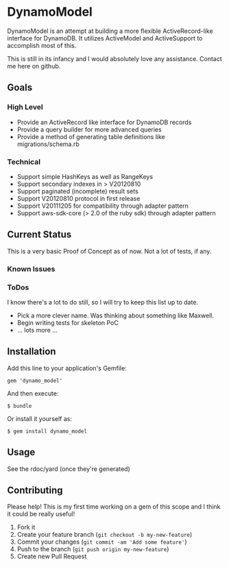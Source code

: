 # DynamoModel

DynamoModel is an attempt at building a more flexible ActiveRecord-like interface
for DynamoDB.  It utilizes ActiveModel and ActiveSupport to accomplish most of this.

This is still in its infancy and I would absolutely love any assistance. Contact me
here on github.

## Goals

### High Level
 * Provide an ActiveRecord like interface for DynamoDB records
 * Provide a query builder for more advanced queries
 * Provide a method of generating table definitions like migrations/schema.rb

### Technical
 * Support simple HashKeys as well as RangeKeys
 * Support secondary indexes in > V20120810
 * Support paginated (incomplete) result sets
 * Support V20120810 protocol in first release
 * Support V20111205 for compatibility through adapter pattern
 * Support aws-sdk-core (> 2.0 of the ruby sdk) through adapter pattern

## Current Status

This is a very basic Proof of Concept as of now. Not a lot of tests, if any.

### Known Issues

### ToDos
I know there's a lot to do still, so I will try to keep this list up to date.

* Pick a more clever name.  Was thinking about something like Maxwell.
* Begin writing tests for skeleton PoC
* ... lots more ...

## Installation

Add this line to your application's Gemfile:

    gem 'dynamo_model'

And then execute:

    $ bundle

Or install it yourself as:

    $ gem install dynamo_model

## Usage

See the rdoc/yard (once they're generated)

## Contributing

Please help!  This is my first time working on a gem of this scope and I think it
could be really useful!

1. Fork it
2. Create your feature branch (`git checkout -b my-new-feature`)
3. Commit your changes (`git commit -am 'Add some feature'`)
4. Push to the branch (`git push origin my-new-feature`)
5. Create new Pull Request
